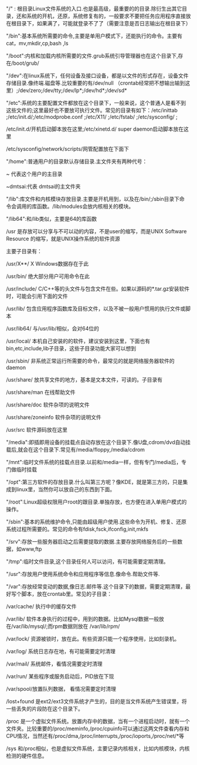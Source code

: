 "/" : 根目录Linux文件系统的入口.也是最高级，最重要的的目录.除衍生出其它目录，还和系统的开机，还原，系统修复有的，一般要求不要把任务应用程序直接放在根目录下，如果满了，可能就登录不了了（需要注意是否日志输出在根目录下）

"/bin":基本系统所需要的命令,主要是单用户模式下，还能执行的命令。主要有cat，mv,mkdir,cp,bash ,ls

"/boot":内核和加载内核所需要的文件.grub系统引导管理器也在这个目录下,存在/boot/grub/

"/dev":在linux系统下，任何设备及接口设备，都是以文件的形式存在，设备文件存储目录.像终端.磁盘等.比较重要的有/dev/null （crontab经常把不想输出输到这里）;/dev/zero;/dev/tty;/dev/lp*;/dev/hd*;/dev/sd*

"/etc":系统的主要配置文件都放在这个目录下，一般来说，这个普通人是看不到这些文件的;这里最好也不要放可执行文件。常见的目录有如下：/etc/inittab ;/etc/init.d/;/etc/modprobe.conf ;/etc/X11/ ;/etc/fstab/ ;/etc/sysconfig/ ;

/etc/init.d/开机启动脚本放在这里;/etc/xinetd.d/ super daemon启动脚本放在这里

/etc/sysconfig/network/scripts/网管配置放在下面下

"/home":普通用户的目录默认存储目录.主文件夹有两种代号：

~ 代表这个用户的主目录

~dmtsai:代表 dmtsai的主文件夹

"/lib":库文件和内核模块存放目录.主要是开机用到，以及在/bin/;/sbin目录下命 令会调用的库函数。/lib/modules会放内核相关的模块。

"/lib64":和/lib类似，主要是64的库函数

/usr 是存放可以分享与不可以动的内容，不是user的缩写，而是UNIX Software Resource 的缩写，就是UNIX操作系统的软件资源

主要子目录有：

/usr/X**/ X Windows数据存在于此

/usr/bin/ 绝大部分用户可用命令在此

/usr/include/ C/C++等的头文件与包含文件在些。如果以源码的*.tar.gz安装软件时，可能会引用下面的文件

/usr/lib/ 包含应用程序函数库及目标文件，以及不被一般用户惯用的执行文件或脚 本

/usr/lib64/ 与/usr/lib/相似，会对64位的

/usr/local/ 本机自己安装的的软件，建议安装到这里，下面也有bin,etc,include,lib子目录，这些子目录功能大家可以想到

/usr/sbin/ 非系统正常运行所需要的命令，最常见的就是网络服务器软件的daemon

/usr/share/ 放共享文件的地方，基本是文本文件，可读的。子目录有

/usr/share/man 在线帮助文件

/usr/share/doc 软件杂项的说明文件

/usr/share/zoneinfo 软件杂项的说明文件

/usr/src 软件源码放在这里

"/media":即插即用设备的挂载点自动存放在这个目录下.像U盘,cdrom/dvd自动挂载后,就会在这个目录下.常见有/media/floppy,/media/cdrom

"/mnt":临时文件系统的挂载点目录.以前和/media一样，但有专门/media后，专门做临时挂载

"/opt":第三方软件的存放目录.什么叫第三方呢？像KDE，就是第三方的，只是集成到linux里，当然你可以放自己的东西到下面。

"/root":Linux超级权限用户root的跟目录.单独存放，也方便在进入单用户模式的操作。

"/sbin":基本的系统维护命令,只能由超级用户使用.这些命令为开机、修复、还原系统过程所需要的。常见的命令有fdisk,fsck,ifconfig,init,mkfs

"/srv":存放一些服务器启动之后需要提取的数据.主要存放网络服务后的一些数据，如www,ftp

"/tmp":临时文件目录,这个目录任何人可以访问，有可能需要定期清理。

"/usr":存放用户使用系统命令和应用程序等信息.像命令.帮助文件等.

"/var":存放经常变动的数据,像日志.邮件等.这个目录下的数据，需要定期清理，最好写个脚本，放在crontab里。常见的子目录：

/var/cache/ 执行中的缓存文件

/var/lib/ 软件本身执行的过程中，用到的数据。比如Mysql数据一般放在/var/lib/mysql/;而rpm数据则放在 /var/lib/rpm/

/var/lock/ 资源被锁时，放在此。有些资源只能一个程序使用，比如刻录机。

/var/log/ 系统日志存在地，有可能需要定时清理

/var/mail/ 系统邮件，看情况需要定时清理

/var/run/ 某些程序或服务启动后，PID放在下现

/var/spool/放置队列数据， 看情况需要定时清理

/lost+found 是ext2/ext3文件系统才产生的，目的是当文件系统产生错误里，将一些丢失的片段防在这个目录下。

/proc 是一个虚拟文件系统。放置内存中的数据，当有一个进程启动时，就有一个文件夹。比较重要的/proc/meminfo,/proc/cpuinfo可以通过这两文件查看内存和CPU情况，当然还有/proc/dma,/proc/interrupts,/proc/ioports,/proc/net/*等

/sys 和/proc相似，也是虚拟文件系统，主要记录内核相关，比如内核模块，内核检测的硬件信息。